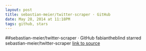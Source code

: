```yaml
---
layout: post
title: sebastian-meier/twitter-scraper · GitHub
date: May 28, 2014 at 11:18PM
tags: github, stars
---
```

##sebastian-meier/twitter-scraper · GitHub
fabiantheblind starred sebastian-meier/twitter-scraper
[link to source](http://ift.tt/1nDibYm) 
